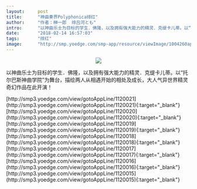 ```yaml
---
layout:     post
title:      "神曲奏界Polyphonica绯红"
author:     "作者：榊一郎  绯吕河とも"
intro:      "以神曲乐士为目标的学生．佛隆，以及拥有强大能力的精灵．克缇卡儿蒂。以“托尔巴斯神曲学院”为舞台，描绘两人从相遇开始的相处及成长，大人气异世界精灵奇幻作品在此开演！"
date:       "2018-02-14 16:57:03"
tags:       "绯红"
image:      "http://smp.yoedge.com/smp-app/resource/viewImage/1004260appline.png"
---
```

<div style="text-align: center">
<p><img src="http://smp.yoedge.com/smp-app/resource/viewImage/1004260appline.png"/></p>
</div>
<p class="post-meta">
<span>以神曲乐士为目标的学生．佛隆，以及拥有强大能力的精灵．克缇卡儿蒂。以“托尔巴斯神曲学院”为舞台，描绘两人从相遇开始的相处及成长，大人气异世界精灵奇幻作品在此开演！</span>
</p>
[http://smp3.yoedge.com/view/gotoAppLine/1120021](http://smp3.yoedge.com/view/gotoAppLine/1120021){:target="_blank"}
[http://smp3.yoedge.com/view/gotoAppLine/1120020](http://smp3.yoedge.com/view/gotoAppLine/1120020){:target="_blank"}
[http://smp3.yoedge.com/view/gotoAppLine/1120019](http://smp3.yoedge.com/view/gotoAppLine/1120019){:target="_blank"}
[http://smp3.yoedge.com/view/gotoAppLine/1120018](http://smp3.yoedge.com/view/gotoAppLine/1120018){:target="_blank"}
[http://smp3.yoedge.com/view/gotoAppLine/1120017](http://smp3.yoedge.com/view/gotoAppLine/1120017){:target="_blank"}
[http://smp3.yoedge.com/view/gotoAppLine/1120016](http://smp3.yoedge.com/view/gotoAppLine/1120016){:target="_blank"}
[http://smp3.yoedge.com/view/gotoAppLine/1120015](http://smp3.yoedge.com/view/gotoAppLine/1120015){:target="_blank"}



